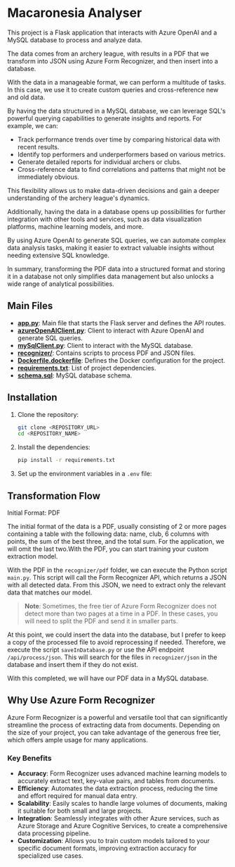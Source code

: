 # Macaronesia Analyser
This project is a Flask application that interacts with Azure OpenAI and a MySQL database to process and analyze data.

The data comes from an archery league, with results in a PDF that we transform into JSON using Azure Form Recognizer, and then insert into a database.

With the data in a manageable format, we can perform a multitude of tasks. In this case, we use it to create custom queries and cross-reference new and old data.

By having the data structured in a MySQL database, we can leverage SQL's powerful querying capabilities to generate insights and reports. For example, we can:

- Track performance trends over time by comparing historical data with recent results.
- Identify top performers and underperformers based on various metrics.
- Generate detailed reports for individual archers or clubs.
- Cross-reference data to find correlations and patterns that might not be immediately obvious.

This flexibility allows us to make data-driven decisions and gain a deeper understanding of the archery league's dynamics.

Additionally, having the data in a database opens up possibilities for further integration with other tools and services, such as data visualization platforms, machine learning models, and more.

By using Azure OpenAI to generate SQL queries, we can automate complex data analysis tasks, making it easier to extract valuable insights without needing extensive SQL knowledge.

In summary, transforming the PDF data into a structured format and storing it in a database not only simplifies data management but also unlocks a wide range of analytical possibilities.

## Main Files

- **[app.py](app.py)**: Main file that starts the Flask server and defines the API routes.
- **[azureOpenAIClient.py](azureOpenAIClient.py)**: Client to interact with Azure OpenAI and generate SQL queries.
- **[mySqlClient.py](mySqlClient.py)**: Client to interact with the MySQL database.
- **[recognizer/](recognizer/)**: Contains scripts to process PDF and JSON files.
- **[Dockerfile.dockerfile](Dockerfile.dockerfile)**: Defines the Docker configuration for the project.
- **[requirements.txt](requirements.txt)**: List of project dependencies.
- **[schema.sql](schema.sql)**: MySQL database schema.

## Installation

1. Clone the repository:
    ```sh
    git clone <REPOSITORY_URL>
    cd <REPOSITORY_NAME>
    ```

2. Install the dependencies:
    ```sh
    pip install -r requirements.txt
    ```

3. Set up the environment variables in a `.env` file:

## Transformation Flow

Initial Format: PDF

The initial format of the data is a PDF, usually consisting of 2 or more pages containing a table with the following data: name, club, 6 columns with points, the sum of the best three, and the total sum. For the application, we will omit the last two.With the PDF, you can start training your custom extraction model.

With the PDF in the `recognizer/pdf` folder, we can execute the Python script `main.py`. This script will call the Form Recognizer API, which returns a JSON with all detected data. From this JSON, we need to extract only the relevant data that matches our model.

> **Note**: Sometimes, the free tier of Azure Form Recognizer does not detect more than two pages at a time in a PDF. In these cases, you will need to split the PDF and send it in smaller parts.

At this point, we could insert the data into the database, but I prefer to keep a copy of the processed file to avoid reprocessing if needed. Therefore, we execute the script `saveInDatabase.py` or use the API endpoint `/api/process/json`. This will search for the files in `recognizer/json` in the database and insert them if they do not exist.

With this completed, we will have our PDF data in a MySQL database.


## Why Use Azure Form Recognizer

Azure Form Recognizer is a powerful and versatile tool that can significantly streamline the process of extracting data from documents. Depending on the size of your project, you can take advantage of the generous free tier, which offers ample usage for many applications.

### Key Benefits

- **Accuracy**: Form Recognizer uses advanced machine learning models to accurately extract text, key-value pairs, and tables from documents.
- **Efficiency**: Automates the data extraction process, reducing the time and effort required for manual data entry.
- **Scalability**: Easily scales to handle large volumes of documents, making it suitable for both small and large projects.
- **Integration**: Seamlessly integrates with other Azure services, such as Azure Storage and Azure Cognitive Services, to create a comprehensive data processing pipeline.
- **Customization**: Allows you to train custom models tailored to your specific document formats, improving extraction accuracy for specialized use cases.

